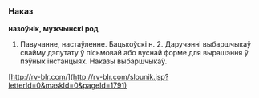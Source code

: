 ### Наказ
**назоўнік, мужчынскі род**

1. Павучанне, настаўленне. Бацькоўскі н. 2. Даручэнні выбаршчыкаў свайму дэпутату ў пісьмовай або вуснай форме для вырашэння ў пэўных інстанцыях. Наказы выбаршчыкаў.

<a rel="author">[http://rv-blr.com/](http://rv-blr.com/slounik.jsp?letterId=0&maskId=0&pageId=1791)</a>
